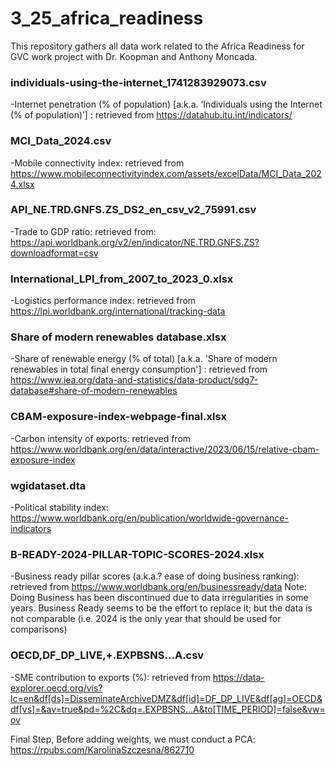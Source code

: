 # 3_25_africa_readiness
This repository gathers all data work related to the Africa Readiness for GVC work project with Dr. Koopman and Anthony Moncada.

### individuals-using-the-internet_1741283929073.csv
-Internet penetration (% of population) [a.k.a. ‘Individuals using the Internet (% of population)’] : retrieved from https://datahub.itu.int/indicators/

### MCI_Data_2024.csv
-Mobile connectivity index: retrieved from https://www.mobileconnectivityindex.com/assets/excelData/MCI_Data_2024.xlsx

### API_NE.TRD.GNFS.ZS_DS2_en_csv_v2_75991.csv
-Trade to GDP ratio: retrieved from: https://api.worldbank.org/v2/en/indicator/NE.TRD.GNFS.ZS?downloadformat=csv

### International_LPI_from_2007_to_2023_0.xlsx
-Logistics performance index: retrieved from https://lpi.worldbank.org/international/tracking-data

### Share of modern renewables database.xlsx
-Share of renewable energy (% of total) [a.k.a. 'Share of modern renewables in total final energy consumption'] : retrieved from https://www.iea.org/data-and-statistics/data-product/sdg7-database#share-of-modern-renewables

### CBAM-exposure-index-webpage-final.xlsx
-Carbon intensity of exports: retrieved from https://www.worldbank.org/en/data/interactive/2023/06/15/relative-cbam-exposure-index

### wgidataset.dta
-Political stability index: https://www.worldbank.org/en/publication/worldwide-governance-indicators

### B-READY-2024-PILLAR-TOPIC-SCORES-2024.xlsx
-Business ready pillar scores (a.k.a.? ease of doing business ranking): retrieved from https://www.worldbank.org/en/businessready/data
Note: Doing Business has been discontinued due to data irregularities in some years. Business Ready seems to be the effort to replace it; but the data is not comparable (i.e. 2024 is the only year that should be used for comparisons)

### OECD,DF_DP_LIVE,+.EXPBSNS...A.csv
-SME contribution to exports (%): retrieved from https://data-explorer.oecd.org/vis?lc=en&df[ds]=DisseminateArchiveDMZ&df[id]=DF_DP_LIVE&df[ag]=OECD&df[vs]=&av=true&pd=%2C&dq=.EXPBSNS...A&to[TIME_PERIOD]=false&vw=ov


Final Step, Before adding weights, we must conduct a PCA: https://rpubs.com/KarolinaSzczesna/862710
